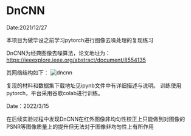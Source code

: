 # DnCNN
Date:2021/12/27

本项目为做毕设之前学习pytorch进行图像去噪处理的复现练习

DnCNN为经典图像去噪算法，论文地址为：https://ieeexplore.ieee.org/abstract/document/8554135

其网络结构如下：
![dncnn](https://user-images.githubusercontent.com/53635655/184607227-32878cb1-a5c4-4d84-86a4-0e4f3dd59d28.png)

复现的材料和数据集下载地址见ipynb文件中有详细描述与说明。
训练使用pytorch，平台采用谷歌colab进行训练。


Date：2022/3/15

在后续实验过程中发现DnCNN在红外图像非均匀性校正上只能做到对图像的PSNR等图像质量上的提升但无法对于图像非均匀性上有所作用
